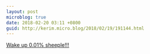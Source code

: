```yaml
---
layout: post
microblog: true
date: 2018-02-20 03:11 +0800
guid: http://kerim.micro.blog/2018/02/19/191144.html
---
```

[Wake up 0.01% sheeple!!!](https://news.nationalgeographic.com/2018/02/sheep-human-hybrids-chimeras-crispr-organ-transplant-health-science/)
